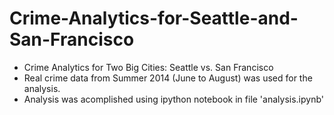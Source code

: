 # Crime-Analytics-for-Seattle-and-San-Francisco
+  Crime Analytics for Two Big Cities: Seattle vs. San Francisco
+  Real crime data from Summer 2014 (June to August) was used for the analysis.
+  Analysis was acomplished using ipython notebook in file 'analysis.ipynb'
